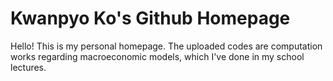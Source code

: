 # Kwanpyo Ko's Github Homepage
Hello! This is my personal homepage. 
The uploaded codes are computation works regarding macroeconomic models, which I've done in my school lectures.
